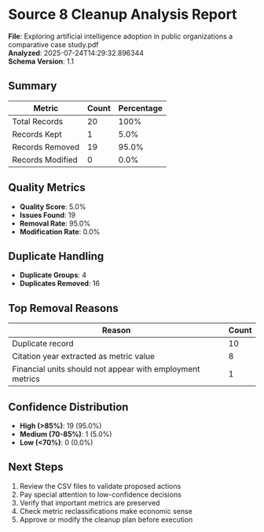 # Source 8 Cleanup Analysis Report

**File**: Exploring artificial intelligence adoption in public organizations  a comparative case study.pdf  
**Analyzed**: 2025-07-24T14:29:32.896344  
**Schema Version**: 1.1

## Summary

| Metric | Count | Percentage |
|--------|-------|------------|
| Total Records | 20 | 100% |
| Records Kept | 1 | 5.0% |
| Records Removed | 19 | 95.0% |
| Records Modified | 0 | 0.0% |

## Quality Metrics

- **Quality Score**: 5.0%
- **Issues Found**: 19
- **Removal Rate**: 95.0%
- **Modification Rate**: 0.0%

## Duplicate Handling

- **Duplicate Groups**: 4
- **Duplicates Removed**: 16

## Top Removal Reasons

| Reason | Count |
|--------|-------|
| Duplicate record | 10 |
| Citation year extracted as metric value | 8 |
| Financial units should not appear with employment metrics | 1 |

## Confidence Distribution

- **High (>85%)**: 19 (95.0%)
- **Medium (70-85%)**: 1 (5.0%)
- **Low (<70%)**: 0 (0.0%)

## Next Steps

1. Review the CSV files to validate proposed actions
2. Pay special attention to low-confidence decisions
3. Verify that important metrics are preserved
4. Check metric reclassifications make economic sense
5. Approve or modify the cleanup plan before execution
